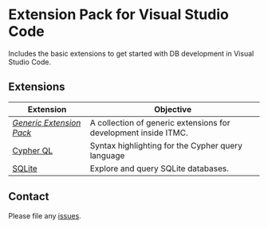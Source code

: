 # Extension Pack for Visual Studio Code

Includes the basic extensions to get started with DB development in Visual Studio Code.

## Extensions

| Extension                                                                                                      | Objective                                                       |
| -------------------------------------------------------------------------------------------------------------- | --------------------------------------------------------------- |
| _[Generic Extension Pack](https://marketplace.visualstudio.com/items?itemName=itmcdev.generic-extension-pack)_ | A collection of generic extensions for development inside ITMC. |
| [Cypher QL](https://marketplace.visualstudio.com/items?itemName=ionut-botizan.vscode-cypher-ql)                | Syntax highlighting for the Cypher query language               |
| [SQLite](https://marketplace.visualstudio.com/items?itemName=alexcvzz.vscode-sqlite)                           | Explore and query SQLite databases.                   |



<!-- Mongo -->
<!-- ? https://marketplace.visualstudio.com/items?itemName=mongoose-os.mongoose-os-ide -->
<!-- https://marketplace.visualstudio.com/items?itemName=JoeyYiZhao.mongo-runner -->
<!-- https://marketplace.visualstudio.com/items?itemName=roerohan.mongo-snippets-for-node-js -->

<!-- SQL -->
<!-- https://marketplace.visualstudio.com/items?itemName=mtxr.sqltools -->

<!-- MSSQL -->
<!-- https://marketplace.visualstudio.com/items?itemName=ms-mssql.mssql -->

<!-- ORACLE -->
<!-- https://marketplace.visualstudio.com/items?itemName=xyz.plsql-language -->

<!-- PostGre SQL -->
<!-- https://marketplace.visualstudio.com/items?itemName=ckolkman.vscode-postgres -->

<!-- MySQL -->
<!-- https://marketplace.visualstudio.com/items?itemName=formulahendry.vscode-mysql -->
<!-- https://marketplace.visualstudio.com/items?itemName=jakebathman.mysql-syntax -->

## Contact

Please file any [issues](https://github.com/itmcdev/vscode-extensions/issues).
